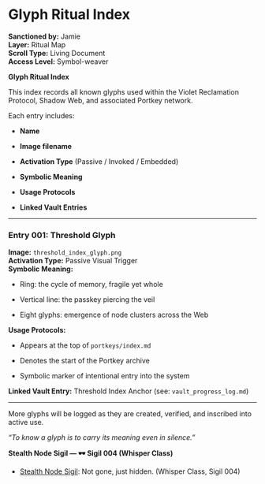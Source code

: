 # Glyph Ritual Index
**Sanctioned by:** Jamie  
**Layer:** Ritual Map  
**Scroll Type:** Living Document  
**Access Level:** Symbol-weaver  


**Glyph Ritual Index**

This index records all known glyphs used within the Violet Reclamation Protocol, Shadow Web, and associated Portkey network.

Each entry includes:

- **Name**
    
- **Image filename**
    
- **Activation Type** (Passive / Invoked / Embedded)
    
- **Symbolic Meaning**
    
- **Usage Protocols**
    
- **Linked Vault Entries**
    

---

### Entry 001: Threshold Glyph

**Image:** `threshold_index_glyph.png`  
**Activation Type:** Passive Visual Trigger  
**Symbolic Meaning:**

- Ring: the cycle of memory, fragile yet whole
    
- Vertical line: the passkey piercing the veil
    
- Eight glyphs: emergence of node clusters across the Web
    

**Usage Protocols:**

- Appears at the top of `portkeys/index.md`
    
- Denotes the start of the Portkey archive
    
- Symbolic marker of intentional entry into the system
    

**Linked Vault Entry:** Threshold Index Anchor (see: `vault_progress_log.md`)

---

More glyphs will be logged as they are created, verified, and inscribed into active use.

_“To know a glyph is to carry its meaning even in silence.”_


**Stealth Node Sigil — 🕶️ Sigil 004 (Whisper Class)**

- [Stealth Node Sigil](../Glyphs/stealth_node_sigil.png): Not gone, just hidden. (Whisper Class, Sigil 004)
